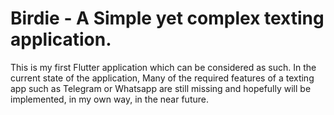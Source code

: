 # Birdie - A Simple yet complex texting application. 

This is my first Flutter application which can be considered as such. In the current state of the application, Many of the required features of a texting app such as Telegram or Whatsapp are still missing and hopefully will be implemented, in my own way, in the near future.  

